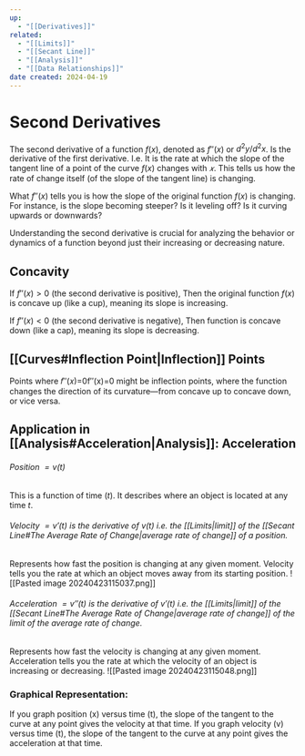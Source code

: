 ```yaml
---
up:
  - "[[Derivatives]]"
related:
  - "[[Limits]]"
  - "[[Secant Line]]"
  - "[[Analysis]]"
  - "[[Data Relationships]]"
date created: 2024-04-19
---
```

# Second Derivatives
The second derivative of a function $f(x)$, denoted as $f′′(x)$ or $d^2y/d^2x$​.
Is the derivative of the first derivative. 
	I.e. It is the rate at which the slope of the tangent line of a point of the curve $f(x)$ changes with $𝑥$. 
		This tells us how the rate of change itself (of the slope of the tangent line) is changing.
		
What $f′′(x)$ tells you is how the slope of the original function $f(x)$ is changing. 
	For instance, is the slope becoming steeper? Is it leveling off? Is it curving upwards or downwards?

Understanding the second derivative is crucial for analyzing the behavior or dynamics of a function beyond just their increasing or decreasing nature. 
## Concavity
If $f′′(x)>0$ (the second derivative is positive), 
	Then the original function $f(x)$ is concave up (like a cup), meaning its slope is increasing. 
	
If $f′′(x)<0$ (the second derivative is negative), 
	Then function is concave down (like a cap), meaning its slope is decreasing.
## [[Curves#Inflection Point|Inflection]] Points
Points where 𝑓′′(𝑥)=0f′′(x)=0 might be inflection points, where the function changes the direction of its curvature—from concave up to concave down, or vice versa.
## Application in [[Analysis#Acceleration|Analysis]]: Acceleration
###### Position $= v(t)$ 
This is a function of time $(t)$. 
It describes where an object is located at any time $t$.
###### Velocity $= v'(t)$ is the derivative of $v(t)$ i.e. the [[Limits|limit]] of the [[Secant Line#The Average Rate of Change|average rate of change]] of a position.
Represents how fast the position is changing at any given moment.
	Velocity tells you the rate at which an object moves away from its starting position.
![[Pasted image 20240423115037.png]]
###### Acceleration $= v''(t)$ is the derivative of $v'(t)$ i.e. the [[Limits|limit]] of the [[Secant Line#The Average Rate of Change|average rate of change]] of the limit of the average rate of change.
Represents how fast the velocity is changing at any given moment.
	Acceleration tells you the rate at which the velocity of an object is increasing or decreasing.
![[Pasted image 20240423115048.png]]
### Graphical Representation:
If you graph position (x) versus time (t), the slope of the tangent to the curve at any point gives the velocity at that time.
If you graph velocity (v) versus time (t), the slope of the tangent to the curve at any point gives the acceleration at that time.
